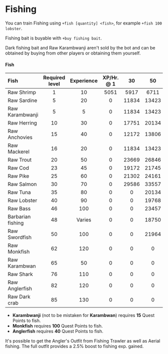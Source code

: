 # Fishing

You can train Fishing using `+fish [quantity] <fish>`, for example `+fish 100 lobster`.

Fishing bait is buyable with `+buy fishing bait`.

Dark fishing bait and Raw Karambwanji aren't sold by the bot and can be obtained by buying from other players or obtaining them yourself.

#### Fish

| **Fish** | **Required level** | Experience | XP/Hr. @ 1 | 30 | 50 | 70 | 90 | 99 |
| :--- | :---: | :---: | :---: | :---: | :---: | :---: | :---: | :---: |
| Raw Shrimp | 1 | 10 | 5051 | 5917 | 6711 | 7752 | 9174 | 10000 |
| Raw Sardine | 5 | 20 | 0 | 11834 | 13423 | 15504 | 18349 | 20000 |
| Raw Karambwanji | 5 | 5 | 0 | 11834 | 13423 | 15504 | 18349 | 20000 |
| Raw Herring | 10 | 30 | 0 | 17751 | 20134 | 23258 | 27523 | 30000 |
| Raw Anchovies | 15 | 40 | 0 | 12172 | 13806 | 15947 | 18872 | 20571 |
| Raw Mackerel | 16 | 20 | 0 | 11834 | 13423 | 15504 | 18349 | 20000 |
| Raw Trout | 20 | 50 | 0 | 23669 | 26846 | 31008 | 36697 | 40000 |
| Raw Cod | 23 | 45 | 0 | 19172 | 21745 | 25116 | 29735 | 32400 |
| Raw Pike | 25 | 60 | 0 | 21302 | 24161 | 27907 | 33028 | 36000 |
| Raw Salmon | 30 | 70 | 0 | 29586 | 33557 | 38760 | 36697 | 40000 |
| Raw Tuna | 35 | 80 | 0 | 0 | 20134 | 23256 | 27523 | 30000 |
| Raw Lobster | 40 | 90 | 0 | 0 | 19768 | 22833 | 27022 | 29454 |
| Raw Bass | 46 | 100 | 0 | 0 | 23457 | 27094 | 32065 | 34951 |
| Barbarian fishing | 48 | Varies | 0 | 0 | 18750 | 54600 | 69960 | 71505 |
| Raw Swordfish | 50 | 100 | 0 | 0 | 21964 | 25370 | 30025 | 32727 |
| Raw Monkfish | 62 | 120 | 0 | 0 | 0 | 24806 | 29358 | 32000 |
| Raw Karambwan | 65 | 50 | 0 | 0 | 0 | 31008 | 36697 | 40000 |
| Raw Shark | 76 | 110 | 0 | 0 | 0 | 0 | 12110 | 13200 |
| Raw Anglerfish | 82 | 120 | 0 | 0 | 0 | 0 | 21138 | 23040 |
| Raw Dark crab | 85 | 130 | 0 | 0 | 0 | 0 | 36697 | 40000 |

* **Karambwanji** \(not to be mistaken for **Karambwan**\) requires **15** Quest Points to fish.
* **Monkfish** requires **100** Quest Points to fish.
* **Anglerfish** requires **40** Quest Points to fish.

It's possible to get the Angler's Outfit from Fishing Trawler as well as Aerial fishing. The full outfit provides a 2.5% boost to fishing exp. gained.

